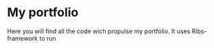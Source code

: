 # My portfolio

Here you will find all the code wich propulse my portfolio. It uses Ribs-framework to run
